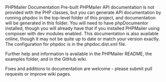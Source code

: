 PHPMailer Documentation
Pre-built PHPMailer API documentation is not provided with the PHP classes, but you can generate API documentation by running phpdoc in the top-level folder of this project, and documentation will be generated in this folder. You will need to have phpDocumentor installed, though you will already have that if you installed PHPMailer using composer with dev modules enabled. This documentation is also available online, though it may not be quite up to date or match your version exactly. The configuration for phpdoc is in the phpdoc.dist.xml file.

Further help and information is available in the PHPMailer README, the examples folder, and in the GitHub wiki.

Fixes and additions to documentation are welcome - please submit pull requests or improve wiki pages.
